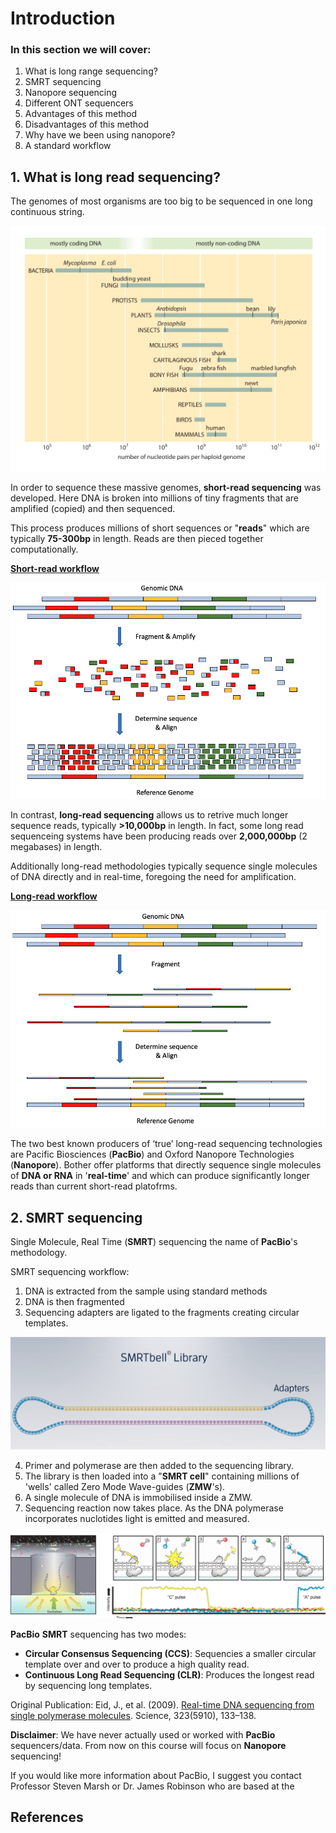 # Introduction

### In this section we will cover:

1. What is long range sequencing?
2. SMRT sequencing
3. Nanopore sequencing
4. Different ONT sequencers
5. Advantages of this method
6. Disadvantages of this method
7. Why have we been using nanopore?
8. A standard workflow

## 1. What is long read sequencing?

The genomes of most organisms are too big to be sequenced in one long continuous string.

<p align="center">
  <img src="//raw.githubusercontent.com/who-blackbird/who-blackbird.github.io/master/images/intro.genome_sizes.png" alt="img_2" class="inline"/>
</p>

In order to sequence these massive genomes, **short-read sequencing** was developed. Here DNA is broken into millions of tiny fragments that are amplified (copied) and then sequenced.

This process produces millions of short sequences or "**reads**" which are typically **75-300bp** in length. Reads are then pieced together computationally.

<ins>**Short-read workflow**</ins>

<p align="center">
  <img src="//raw.githubusercontent.com/who-blackbird/who-blackbird.github.io/master/images/intro.srs.png" alt="img_2" class="inline"/>
</p>

In contrast, **long-read sequencing** allows us to retrive much longer sequence reads, typically **>10,000bp** in length. In fact, some long read sequenceing systems have been producing reads over **2,000,000bp** (2 megabases) in length.

Additionally long-read methodologies typically sequence single molecules of DNA directly and in real-time, foregoing the need for amplification.

<ins>**Long-read workflow**</ins>

<p align="center">
  <img src="//raw.githubusercontent.com/who-blackbird/who-blackbird.github.io/master/images/intro.lrs.png" alt="img_2" class="inline"/>
</p>

The two best known producers of ‘true’ long-read sequencing technologies are Pacific Biosciences (**PacBio**) and Oxford Nanopore Technologies (**Nanopore**). Bother offer platforms that directly sequence single molecules of **DNA or RNA** in '**real-time**' and which can produce significantly longer reads than current short-read platofrms.

## 2. SMRT sequencing

Single Molecule, Real Time (**SMRT**) sequencing the name of **PacBio**'s methodology.

SMRT sequencing workflow:

1. DNA is extracted from the sample using standard methods
2. DNA is then fragmented
3. Sequencing adapters are ligated to the fragments creating circular templates.

<p align="center">
  <img src="//raw.githubusercontent.com/who-blackbird/who-blackbird.github.io/master/images/intro.circular.png" alt="img_2" class="inline"/>
</p>

4.  Primer and polymerase are then added to the sequencing library.
5.  The library is then loaded into a "**SMRT cell**" containing millions of 'wells' called Zero Mode Wave-guides (**ZMW**'s).
6.  A single molecule of DNA is immobilised inside a ZMW.
7.  Sequencing reaction now takes place. As the DNA polymerase incorporates nuclotides light is emitted and measured.

<p align="center">
  <img src="//raw.githubusercontent.com/who-blackbird/who-blackbird.github.io/master/images/intro.smrt.png" alt="img_2" class="inline"/>
</p>

**PacBio** **SMRT** sequencing has two modes:

- **Circular Consensus Sequencing (CCS)**: Sequencies a smaller circular template over and over to produce a high quality read.
- **Continuous Long Read Sequencing (CLR)**: Produces the longest read by sequencing long templates.

Original Publication: Eid, J., et al. (2009). [Real-time DNA sequencing from single polymerase molecules](http://dx.doi.org/10.1126/science.1162986). Science, 323(5910), 133–138.

**Disclaimer**: We have never actually used or worked with **PacBio** sequencers/data. From now on this course will focus on **Nanopore** sequencing!

If you would like more information about PacBio, I suggest you contact Professor Steven Marsh or Dr. James Robinson who are based at the

## References
